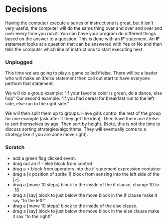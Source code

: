 # Decisions

Having the computer execute a series of instructions is great, but it isn't very useful, the computer will do the same thing over and over and over and over every time you run it.  You can have your program do different things based on the answer to a question.  This is done with an **IF** statement.  An **IF** statement looks at a question that can be answered with Yes or No and then tells the computer which line of instructions to start executing next.

### Unplugged
This time we are going to play a game called if/else. There will be a leader who will make an if/else statement then call out start to have everyone perform that statement. 

We will do a group example: "if your favorite color is green, do a dance, else hop"
Our second example: "if you had cereal for breakfast run to the left side, else run to the right side."

We will then split them up to groups. Have girls control the rest of the group for one example (ask after if they get the idea). Then have them use if/else to sort themselves by age. Then sort by height. (Note, this is not the time to discuss sorting strategies/algorithms. They will eventually come to a strategy like if you are Jane move right).

### Scratch

+ add a green flag clicked event.
+ drag out an if - else block from control
+ drag a > block from operators into the if statement expression container
+ drag a [x position of sprite 1] block from sensing into the left side of the [>].
+ drag a [move 10 steps] block to the inside of the if clause, change 10 to -10
+ drag a [say] block to just below the move block in the if clause make it say "to the left!"
+ drag a [move 10 steps] block to the inside of the else clause.
+ drag a [say] block to just below the move block in the else clause make it say "to the right!"
